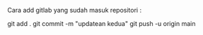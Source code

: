 Cara add gitlab yang sudah masuk repositori :

git add .
git commit -m "updatean kedua"
git push -u origin main
